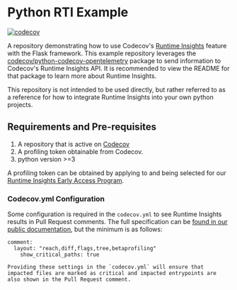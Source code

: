 # Python RTI Example

[![codecov](https://codecov.io/gh/codecov/python-rti-example/branch/main/graph/badge.svg?token=pjzL5RLQL1)](https://codecov.io/gh/codecov/python-rti-example)

A repository demonstrating how to use Codecov's [Runtime Insights](https://about.codecov.io/product/feature/runtime-insights/) feature with the Flask framework. This example repository leverages the [codecov/python-codecov-opentelemetry](https://github.com/codecov/python-codecov-opentelemetry) package to send information to Codecov's Runtime Insights API. It is recommended to view the README for that package to learn more about Runtime Insights.

This repository is not intended to be used directly, but rather referred to as a reference for how to integrate Runtime Insights into your own python projects.

## Requirements and Pre-requisites

1. A repository that is active on [Codecov](https://codecov.io)
2. A profiling token obtainable from Codecov.
3. python version >=3

A profiling token can be obtained by applying to and being selected for our [Runtime Insights Early Access Program](https://about.codecov.io/product/feature/runtime-insights/).

### Codecov.yml Configuration

Some configuration is required in the `codecov.yml` to see Runtime Insights results in Pull Request comments. The full specification can be [found in our public documentation](https://docs.codecov.com/docs/runtime-insights#codecovyml-configuration), but the minimum is as follows:

```
comment:
  layout: "reach,diff,flags,tree,betaprofiling"
    show_critical_paths: true
```

    Providing these settings in the `codecov.yml` will ensure that impacted files are marked as critical and impacted entrypoints are also shown in the Pull Request comment.
